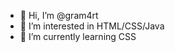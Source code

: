 - 👋 Hi, I’m @gram4rt
- 👀 I’m interested in HTML/CSS/Java
- 🌱 I’m currently learning CSS

<!---
gram4rt is a ✨ special ✨ repository because its `README.md` (this file) appears on your GitHub profile.
You can click the Preview link to take a look at your changes.
--->
